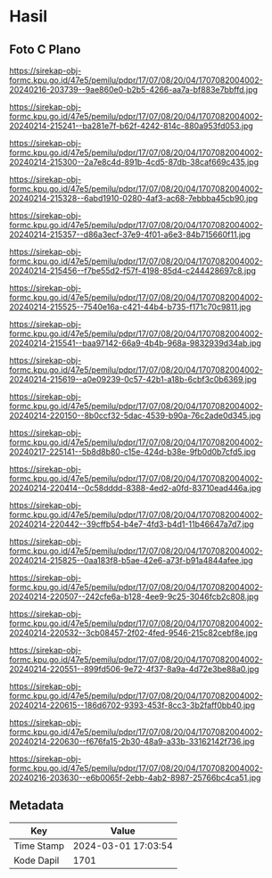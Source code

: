 # Hasil

## Foto C Plano

https://sirekap-obj-formc.kpu.go.id/47e5/pemilu/pdpr/17/07/08/20/04/1707082004002-20240216-203739--9ae860e0-b2b5-4266-aa7a-bf883e7bbffd.jpg

https://sirekap-obj-formc.kpu.go.id/47e5/pemilu/pdpr/17/07/08/20/04/1707082004002-20240214-215241--ba281e7f-b62f-4242-814c-880a953fd053.jpg

https://sirekap-obj-formc.kpu.go.id/47e5/pemilu/pdpr/17/07/08/20/04/1707082004002-20240214-215300--2a7e8c4d-891b-4cd5-87db-38caf669c435.jpg

https://sirekap-obj-formc.kpu.go.id/47e5/pemilu/pdpr/17/07/08/20/04/1707082004002-20240214-215328--6abd1910-0280-4af3-ac68-7ebbba45cb90.jpg

https://sirekap-obj-formc.kpu.go.id/47e5/pemilu/pdpr/17/07/08/20/04/1707082004002-20240214-215357--d86a3ecf-37e9-4f01-a6e3-84b715660f11.jpg

https://sirekap-obj-formc.kpu.go.id/47e5/pemilu/pdpr/17/07/08/20/04/1707082004002-20240214-215456--f7be55d2-f57f-4198-85d4-c244428697c8.jpg

https://sirekap-obj-formc.kpu.go.id/47e5/pemilu/pdpr/17/07/08/20/04/1707082004002-20240214-215525--7540e16a-c421-44b4-b735-f171c70c9811.jpg

https://sirekap-obj-formc.kpu.go.id/47e5/pemilu/pdpr/17/07/08/20/04/1707082004002-20240214-215541--baa97142-66a9-4b4b-968a-9832939d34ab.jpg

https://sirekap-obj-formc.kpu.go.id/47e5/pemilu/pdpr/17/07/08/20/04/1707082004002-20240214-215619--a0e09239-0c57-42b1-a18b-6cbf3c0b6369.jpg

https://sirekap-obj-formc.kpu.go.id/47e5/pemilu/pdpr/17/07/08/20/04/1707082004002-20240214-220150--8b0ccf32-5dac-4539-b90a-76c2ade0d345.jpg

https://sirekap-obj-formc.kpu.go.id/47e5/pemilu/pdpr/17/07/08/20/04/1707082004002-20240217-225141--5b8d8b80-c15e-424d-b38e-9fb0d0b7cfd5.jpg

https://sirekap-obj-formc.kpu.go.id/47e5/pemilu/pdpr/17/07/08/20/04/1707082004002-20240214-220414--0c58dddd-8388-4ed2-a0fd-83710ead446a.jpg

https://sirekap-obj-formc.kpu.go.id/47e5/pemilu/pdpr/17/07/08/20/04/1707082004002-20240214-220442--39cffb54-b4e7-4fd3-b4d1-11b46647a7d7.jpg

https://sirekap-obj-formc.kpu.go.id/47e5/pemilu/pdpr/17/07/08/20/04/1707082004002-20240214-215825--0aa183f8-b5ae-42e6-a73f-b91a4844afee.jpg

https://sirekap-obj-formc.kpu.go.id/47e5/pemilu/pdpr/17/07/08/20/04/1707082004002-20240214-220507--242cfe6a-b128-4ee9-9c25-3046fcb2c808.jpg

https://sirekap-obj-formc.kpu.go.id/47e5/pemilu/pdpr/17/07/08/20/04/1707082004002-20240214-220532--3cb08457-2f02-4fed-9546-215c82cebf8e.jpg

https://sirekap-obj-formc.kpu.go.id/47e5/pemilu/pdpr/17/07/08/20/04/1707082004002-20240214-220551--899fd506-9e72-4f37-8a9a-4d72e3be88a0.jpg

https://sirekap-obj-formc.kpu.go.id/47e5/pemilu/pdpr/17/07/08/20/04/1707082004002-20240214-220615--186d6702-9393-453f-8cc3-3b2faff0bb40.jpg

https://sirekap-obj-formc.kpu.go.id/47e5/pemilu/pdpr/17/07/08/20/04/1707082004002-20240214-220630--f676fa15-2b30-48a9-a33b-33162142f736.jpg

https://sirekap-obj-formc.kpu.go.id/47e5/pemilu/pdpr/17/07/08/20/04/1707082004002-20240216-203630--e6b0065f-2ebb-4ab2-8987-25766bc4ca51.jpg


## Metadata

| Key        | Value               |
| ---------- | ------------------- |
| Time Stamp | 2024-03-01 17:03:54 |
| Kode Dapil | 1701                |




